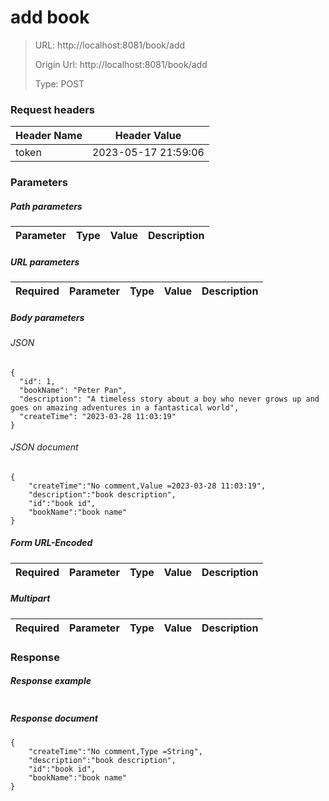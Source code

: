 # add book

> URL: http://localhost:8081/book/add
>
> Origin Url: http://localhost:8081/book/add
>
> Type: POST


### Request headers

|Header Name| Header Value|
|---------|------|
|token|2023-05-17 21:59:06|

### Parameters

##### Path parameters

| Parameter | Type | Value | Description |
|---------|------|------|------------|


##### URL parameters

|Required| Parameter | Type | Value | Description |
|---------|---------|------|------|------------|


##### Body parameters

###### JSON

```
{
  "id": 1,
  "bookName": "Peter Pan",
  "description": "A timeless story about a boy who never grows up and goes on amazing adventures in a fantastical world",
  "createTime": "2023-03-28 11:03:19"
}
```

###### JSON document

```
{
	"createTime":"No comment,Value =2023-03-28 11:03:19",
	"description":"book description",
	"id":"book id",
	"bookName":"book name"
}
```


##### Form URL-Encoded
|Required| Parameter | Type | Value | Description |
|---------|---------|------|------|------------|


##### Multipart
|Required | Parameter | Type | Value | Description |
|---------|---------|------|------|------------|


### Response

##### Response example

```

```

##### Response document
```
{
	"createTime":"No comment,Type =String",
	"description":"book description",
	"id":"book id",
	"bookName":"book name"
}
```


